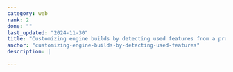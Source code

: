 ```yaml
---
category: web
rank: 2
done: ""
last_updated: "2024-11-30"
title: "Customizing engine builds by detecting used features from a project"
anchor: "customizing-engine-builds-by-detecting-used-features"
description: |

---
```


